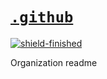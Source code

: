 # [`.github`][repo]

<!-- shields -->
[![shield-finished]][repo]

<!-- internal links -->

<!-- external links -->
[repo]: https://github.com/shishifubing-com/.github
[shield-finished]: https://img.shields.io/badge/status-finished-informational?style=for-the-badge

Organization readme
